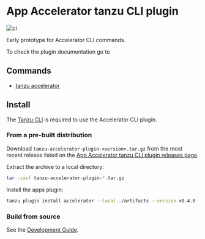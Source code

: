 # App Accelerator tanzu CLI plugin

![ci](https://github.com/pivotal/acc-tanzu-cli/actions/workflows/ci.yaml/badge.svg?branch=main)

Early prototype for Accelerator CLI commands.

To check the plugin documentation go to 

## Commands

- [tanzu accelerator](./cmd/plugin/accelerator/README.md)

## Install

The [Tanzu CLI](https://docs.vmware.com/en/VMware-Tanzu-Application-Platform/0.1/tap-0-1/GUID-install.html#install-the-tanzu-cli-and-package-plugin-4) is required to use the Accelerator CLI plugin.

### From a pre-built distribution

Download `tanzu-accelerator-plugin-<version>.tar.gz` from the most recent release listed on the [App Accelerator tanzu CLI plugin releases page](https://github.com/pivotal/acc-tanzu-cli/releases).

Extract the archive to a local directory:

```sh
tar -zxvf tanzu-accelerator-plugin-*.tar.gz
```

Install the apps plugin:

```sh
tanzu plugin install accelerator --local ./artifacts --version v0.4.0
```

### Build from source

See the [Development Guide](./DEVELOPMENT.md).
